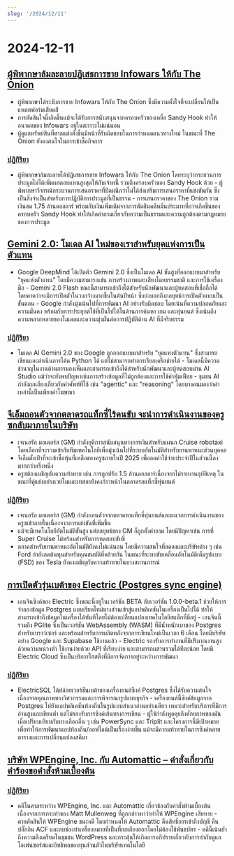 ```yaml
---
slug: '/2024/12/11'
---
```


# 2024-12-11

## [ผู้พิพากษาล้มละลายปฏิเสธการขาย Infowars ให้กับ The Onion](https://www.nytimes.com/2024/12/10/business/media/the-onion-infowars-alex-jones.html)

- ผู้พิพากษาได้ระงับการขาย Infowars ให้กับ The Onion ซึ่งมีความตั้งใจที่จะเปลี่ยนให้เป็นแพลตฟอร์มเสียดสี
- การตัดสินใจนี้เกิดขึ้นแม้จะได้รับการสนับสนุนจากครอบครัวของเหยื่อ Sandy Hook ทำให้อนาคตของ Infowars อยู่ในสภาวะไม่แน่นอน
- ผู้ดูแลทรัพย์สินที่ศาลแต่งตั้งขึ้นมีหน้าที่รับผิดชอบในการกำหนดแนวทางใหม่ ในขณะที่ The Onion ยังคงสนใจในการเข้าซื้อกิจการ

### [ปฏิกิริยา](https://news.ycombinator.com/item?id=42384921)

- ผู้พิพากษาล้มละลายได้ปฏิเสธการขาย Infowars ให้กับ The Onion โดยระบุว่ากระบวนการประมูลไม่ได้เพิ่มผลตอบแทนสูงสุดให้กับเจ้าหนี้ รวมถึงครอบครัวของ Sandy Hook ด้วย - ผู้พิพากษาวิจารณ์กระบวนการเสนอราคาที่ปิดผนึกว่าไม่ได้ส่งเสริมการเสนอราคาที่แข่งขันกัน ซึ่งเป็นสิ่งจำเป็นสำหรับการปฏิบัติการประมูลที่เป็นธรรม - การเสนอราคาของ The Onion รวมเงินสด 1.75 ล้านดอลลาร์ พร้อมกับเงินเพิ่มเติมจากการตัดสินคดีหมิ่นประมาทที่อาจเกิดขึ้นของครอบครัว Sandy Hook ทำให้เกิดคำถามเกี่ยวกับความเป็นธรรมและความถูกต้องตามกฎหมายของการประมูล

## [Gemini 2.0: โมเดล AI ใหม่ของเราสำหรับยุคแห่งการเป็นตัวแทน](https://blog.google/technology/google-deepmind/google-gemini-ai-update-december-2024/)

- Google DeepMind ได้เปิดตัว Gemini 2.0 ซึ่งเป็นโมเดล AI ขั้นสูงที่ออกแบบมาสำหรับ "ยุคแห่งตัวแทน" โดยมีความสามารถเช่น การสร้างภาพและเสียงโดยธรรมชาติ และการใช้เครื่องมือ - Gemini 2.0 Flash ขณะนี้สามารถเข้าถึงได้สำหรับนักพัฒนาและผู้ทดสอบที่เชื่อถือได้ โดยคาดว่าจะมีการเปิดตัวในวงกว้างมากขึ้นในต้นปีหน้า ซึ่งบ่งบอกถึงกลยุทธ์การเปิดตัวแบบเป็นขั้นตอน - Google กำลังมุ่งเน้นไปที่การพัฒนา AI อย่างรับผิดชอบ โดยเน้นที่ความปลอดภัยและความมั่นคง พร้อมกับการประยุกต์ใช้ที่เป็นไปได้ในด้านการค้นหา เกม และหุ่นยนต์ ซึ่งเน้นถึงความหลากหลายของโมเดลและความมุ่งมั่นต่อการปฏิบัติด้าน AI ที่มีจริยธรรม

### [ปฏิกิริยา](https://news.ycombinator.com/item?id=42388783)

- โมเดล AI Gemini 2.0 ของ Google ถูกออกแบบมาสำหรับ "ยุคแห่งตัวแทน" ซึ่งสามารถเขียนและดำเนินการโค้ด Python ได้ แต่ไม่สามารถทำการเรียกเครือข่ายได้ - โมเดลนี้มีความชำนาญในงานด้านการมองเห็นและสามารถเข้าถึงได้สำหรับนักพัฒนาและผู้ทดสอบผ่าน AI Studio แม้ว่าจะยังพบปัญหาเช่นการสร้างข้อมูลที่ไม่ถูกต้องและการใช้คำฟุ่มเฟือย - ชุมชน AI กำลังถกเถียงเกี่ยวกับคำศัพท์ที่ใช้ เช่น "agentic" และ "reasoning" โดยบางคนมองว่าคำเหล่านี้เป็นเพียงคำโฆษณา

## [จีเอ็มถอนตัวจากตลาดรถแท็กซี่ไร้คนขับ จะนำการดำเนินงานของครูซกลับมาภายในบริษัท](https://www.cnbc.com/2024/12/10/gm-halts-funding-of-robotaxi-development-by-cruise.html)

- เจเนอรัล มอเตอร์ส (GM) กำลังยุติการสนับสนุนทางการเงินสำหรับแผนก Cruise robotaxi โดยเลือกที่จะรวมเข้ากับทีมเทคโนโลยีเพื่อมุ่งเน้นไปที่ระบบอัตโนมัติสำหรับยานพาหนะส่วนบุคคล
- จีเอ็มตั้งเป้าที่จะเข้าซื้อหุ้นที่เหลือของครูซภายในปี 2025 เพื่อลดค่าใช้จ่ายประจำปีในส่วนนี้ลงมากกว่าครึ่งหนึ่ง
- ครูซต้องเผชิญกับความท้าทาย เช่น การถูกปรับ 1.5 ล้านดอลลาร์เนื่องจากไม่รายงานอุบัติเหตุ ในขณะที่คู่แข่งอย่างเวย์โมและเทสลายังคงก้าวหน้าในตลาดรถแท็กซี่หุ่นยนต์

### [ปฏิกิริยา](https://news.ycombinator.com/item?id=42381637)

- เจเนอรัล มอเตอร์ส (GM) กำลังถอนตัวจากตลาดรถแท็กซี่หุ่นยนต์และผนวกการดำเนินงานของครูซเข้าภายในเนื่องจากการแข่งขันที่เพิ่มขึ้น
- แม้จะมีเทคโนโลยีอัตโนมัติขั้นสูง แต่กลยุทธ์ของ GM ก็ถูกตั้งคำถาม โดยมีปัญหาเช่น การที่ Super Cruise ไม่พร้อมสำหรับการทดสอบขับขี่
- ตลาดสำหรับยานพาหนะอัตโนมัติยังคงไม่แน่นอน โดยมีความสนใจที่ลดลงและบริษัทต่าง ๆ เช่น Ford กำลังลดต้นทุนสำหรับคุณสมบัติที่คล้ายกัน ในขณะที่ระบบขับเคลื่อนอัตโนมัติเต็มรูปแบบ (FSD) ของ Tesla ยังคงเผชิญกับความท้าทายในบางสถานการณ์

## [การเปิดตัวรุ่นเบต้าของ Electric (Postgres sync engine)](https://electric-sql.com/blog/2024/12/10/electric-beta-release)

- เอนจินซิงค์ของ Electric ซึ่งขณะนี้อยู่ในเวอร์ชัน BETA กับเวอร์ชัน 1.0.0-beta.1 ช่วยให้การจำลองข้อมูล Postgres แบบเรียลไทม์บางส่วนเข้าสู่แอปพลิเคชันในเครื่องเป็นไปได้ ทำให้สามารถเข้าถึงข้อมูลในเครื่องได้ทันทีโดยไม่ต้องเปลี่ยนแปลงเทคโนโลยีสแต็กที่มีอยู่ - เอนจินนี้รวมถึง PGlite ซึ่งเป็นเวอร์ชัน WebAssembly (WASM) ที่มีน้ำหนักเบาของ Postgres สำหรับเบราว์เซอร์ และพร้อมสำหรับการผลิตหลังจากการเขียนใหม่เป็นเวลา 6 เดือน โดยมีบริษัทอย่าง Google และ Supabase ใช้งานแล้ว - Electric รองรับการทำงานที่มีปริมาณงานสูงด้วยความหน่วงต่ำ ใช้งานง่ายด้วย API ที่เรียบง่าย และสามารถผสานรวมได้ทีละน้อย โดยมี Electric Cloud ซึ่งเป็นบริการโฮสติ้งที่มีการจัดการอยู่ระหว่างการพัฒนา

### [ปฏิกิริยา](https://news.ycombinator.com/item?id=42383136)

- ElectricSQL ได้ปล่อยเวอร์ชันเบต้าของเครื่องยนต์ซิงค์ Postgres ซึ่งได้รับความสนใจเนื่องจากคุณภาพทางวิศวกรรมและการพิจารณารูปแบบธุรกิจ - เครื่องยนต์นี้ซิงค์ข้อมูลจาก Postgres ไปยังแอปพลิเคชันท้องถิ่นในรูปแบบสำเนาอ่านอย่างเดียว เหมาะสำหรับบริการที่มีการอ่านสูงและเขียนต่ำ แต่ไม่รองรับการซิงค์เส้นทางการเขียน - ผู้ใช้กำลังพูดคุยถึงศักยภาพของมันเมื่อเปรียบเทียบกับทางเลือกอื่น ๆ เช่น PowerSync และ Triplit และโครงการนี้มีเป้าหมายเพื่อทำให้การพัฒนาแอปท้องถิ่น/ออฟไลน์เป็นเรื่องง่ายขึ้น แม้จะมีความท้าทายในการซิงค์หลายตารางและการเปลี่ยนแปลงสคีมา

## [บริษัท WPEngine, Inc. กับ Automattic – คำสั่งเกี่ยวกับคำร้องขอคำสั่งห้ามเบื้องต้น](https://www.courtlistener.com/docket/69221176/64/wpengine-inc-v-automattic-inc/)

### [ปฏิกิริยา](https://news.ycombinator.com/item?id=42382829)

- คดีในศาลระหว่าง WPEngine, Inc. และ Automattic เกี่ยวข้องกับคำสั่งห้ามเบื้องต้นเนื่องจากการกระทำของ Matt Mullenweg ที่ถูกกล่าวหาว่าทำให้ WPEngine เสียหาย - ศาลตัดสินให้ WPEngine ชนะคดี โดยกำหนดให้ Automattic คืนสิทธิ์การเข้าถึงบัญชี คืนปลั๊กอิน ACF และลบช่องทำเครื่องหมายที่เป็นที่ถกเถียงออกโดยไม่ต้องใช้พันธบัตร - คดีนี้เน้นย้ำถึงความตึงเครียดในชุมชน WordPress และกระตุ้นให้เกิดการอภิปรายเกี่ยวกับการกำกับดูแลโอเพ่นซอร์สและอิทธิพลของทุนส่วนตัวในบริษัทเทคโนโลยี

<head>
  <meta property="og:title" content="ผู้พิพากษาล้มละลายปฏิเสธการขาย Infowars ให้กับ The Onion" />
  <meta property="og:type" content="website" />
  <meta property="og:image" content="https://og.cho.sh/api/og/?title=%E0%B8%9C%E0%B8%B9%E0%B9%89%E0%B8%9E%E0%B8%B4%E0%B8%9E%E0%B8%B2%E0%B8%81%E0%B8%A9%E0%B8%B2%E0%B8%A5%E0%B9%89%E0%B8%A1%E0%B8%A5%E0%B8%B0%E0%B8%A5%E0%B8%B2%E0%B8%A2%E0%B8%9B%E0%B8%8F%E0%B8%B4%E0%B9%80%E0%B8%AA%E0%B8%98%E0%B8%81%E0%B8%B2%E0%B8%A3%E0%B8%82%E0%B8%B2%E0%B8%A2%20Infowars%20%E0%B9%83%E0%B8%AB%E0%B9%89%E0%B8%81%E0%B8%B1%E0%B8%9A%20The%20Onion&subheading=%E0%B8%A7%E0%B8%B1%E0%B8%99%E0%B8%9E%E0%B8%B8%E0%B8%98%E0%B8%97%E0%B8%B5%E0%B9%88%2011%20%E0%B8%98%E0%B8%B1%E0%B8%99%E0%B8%A7%E0%B8%B2%E0%B8%84%E0%B8%A1%202567%3A%20%E0%B8%AA%E0%B8%A3%E0%B8%B8%E0%B8%9B%E0%B8%82%E0%B9%88%E0%B8%B2%E0%B8%A7%E0%B9%81%E0%B8%AE%E0%B9%87%E0%B8%81%E0%B9%80%E0%B8%81%E0%B8%AD%E0%B8%A3%E0%B9%8C" />
</head>
